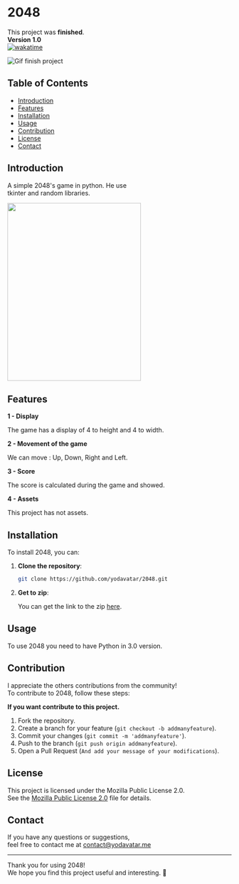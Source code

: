 # 2048
This project was **finished**.<br>
__**Version 1.0**__<br>
[![wakatime](https://wakatime.com/badge/user/17a8cdf0-54fb-45e9-92bc-ada49bd926d7/project/f362fa40-9cf2-4034-9fef-4bf34aa712b7.svg)](https://wakatime.com/badge/user/17a8cdf0-54fb-45e9-92bc-ada49bd926d7/project/f362fa40-9cf2-4034-9fef-4bf34aa712b7)


![Gif finish project](https://media.tenor.com/w7D79HmiUKwAAAAM/rolando-check.gif)

## Table of Contents

- [Introduction](#introduction)
- [Features](#features)
- [Installation](#installation)
- [Usage](#usage)
- [Contribution](#contribution)
- [License](#license)
- [Contact](#contact)

## Introduction

A simple 2048's game in python. He use<br>
tkinter and random libraries.<br>

<img src="https://github.com/user-attachments/assets/512c2602-d696-456d-986d-3b86c3b96c31" width="300" height="400"/>

## Features

__**1 - Display**__

The game has a display of 4 to height and 4 to width.

__**2 - Movement of the game**__

We can move : Up, Down, Right and Left. 

__**3 - Score**__

The score is calculated during the game and showed.

__**4 - Assets**__

This project has not assets.

## Installation

To install 2048, you can:

1. **Clone the repository**:

   ```bash
   git clone https://github.com/yodavatar/2048.git
   ```
   
2. **Get to zip**:

   
   You can get the link to the zip [here](https://github.com/Yodavatar/2048/archive/refs/heads/main.zip).
   <br>

## Usage


To use 2048 you need to have Python in 3.0 version.<br>


## Contribution

I appreciate the others contributions from the community!<br>
To contribute to 2048, follow these steps:<br>


__**If you want contribute to this project.**__


1. Fork the repository.
2. Create a branch for your feature (`git checkout -b addmanyfeature`).
3. Commit your changes (`git commit -m 'addmanyfeature'`).
4. Push to the branch (`git push origin addmanyfeature`).
5. Open a Pull Request (`And add your message of your modifications`).


## License


This project is licensed under the Mozilla Public License 2.0.<br>
See the [Mozilla Public License 2.0](LICENSE) file for details.<br>


## Contact

If you have any questions or suggestions, <br>
feel free to contact me at contact@yodavatar.me <br>


---


Thank you for using 2048!<br>
We hope you find this project useful and interesting. 🚀<br>
